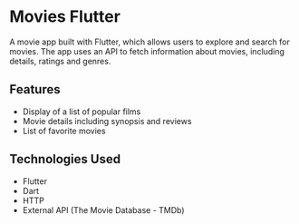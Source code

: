 # Movies Flutter

A movie app built with Flutter, which allows users to explore and search for movies. The app uses an API to fetch information about movies, including details, ratings and genres.

## Features

- Display of a list of popular films
- Movie details including synopsis and reviews
- List of favorite movies

## Technologies Used

- Flutter
- Dart
- HTTP
- External API (The Movie Database - TMDb)
